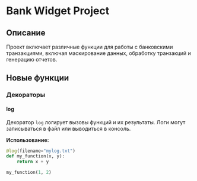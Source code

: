 # Bank Widget Project

## Описание

Проект включает различные функции для работы с банковскими транзакциями, включая маскирование данных, обработку транзакций и генерацию отчетов.

## Новые функции

### Декораторы

#### log

Декоратор `log` логирует вызовы функций и их результаты. Логи могут записываться в файл или выводиться в консоль.

**Использование:**

```python
@log(filename="mylog.txt")
def my_function(x, y):
    return x + y

my_function(1, 2)
